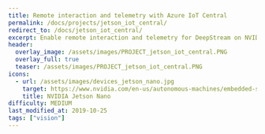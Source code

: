 ```yaml
---
title: Remote interaction and telemetry with Azure IoT Central 
permalink: /docs/projects/jetson_iot_central/
redirect_to: /docs/jetson_iot_central/
excerpt: Enable remote interaction and telemetry for DeepStream on NVIDIA® Jetson Devices for use with Azure IoT Central
header:
  overlay_image: /assets/images/PROJECT_jetson_iot_central.PNG
  overlay_full: true
  teaser: /assets/images/PROJECT_jetson_iot_central.PNG
icons:
  - url: /assets/images/devices_jetson_nano.jpg
    target: https://www.nvidia.com/en-us/autonomous-machines/embedded-systems/jetson-nano/
    title: NVIDIA Jetson Nano
difficulty: MEDIUM
last_modified_at: 2019-10-25
tags: ["vision"]
---
```

